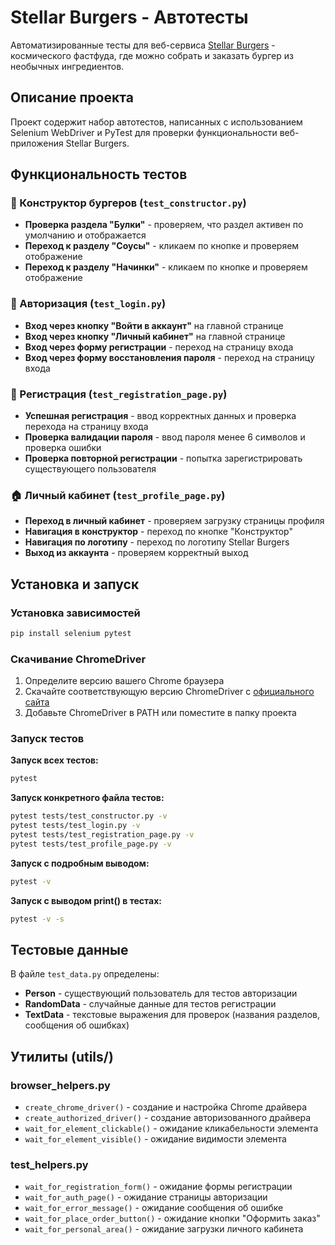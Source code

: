 # Stellar Burgers - Автотесты

Автоматизированные тесты для веб-сервиса [Stellar Burgers](https://stellarburgers.nomoreparties.site/) - космического фастфуда, где можно собрать и заказать бургер из необычных ингредиентов.

## Описание проекта

Проект содержит набор автотестов, написанных с использованием Selenium WebDriver и PyTest для проверки функциональности веб-приложения Stellar Burgers.

## Функциональность тестов

### 🍔 Конструктор бургеров (`test_constructor.py`)
- **Проверка раздела "Булки"** - проверяем, что раздел активен по умолчанию и отображается
- **Переход к разделу "Соусы"** - кликаем по кнопке и проверяем отображение
- **Переход к разделу "Начинки"** - кликаем по кнопке и проверяем отображение

### 🔐 Авторизация (`test_login.py`)
- **Вход через кнопку "Войти в аккаунт"** на главной странице
- **Вход через кнопку "Личный кабинет"** на главной странице
- **Вход через форму регистрации** - переход на страницу входа
- **Вход через форму восстановления пароля** - переход на страницу входа

### 👤 Регистрация (`test_registration_page.py`)
- **Успешная регистрация** - ввод корректных данных и проверка перехода на страницу входа
- **Проверка валидации пароля** - ввод пароля менее 6 символов и проверка ошибки
- **Проверка повторной регистрации** - попытка зарегистрировать существующего пользователя

### 🏠 Личный кабинет (`test_profile_page.py`)
- **Переход в личный кабинет** - проверяем загрузку страницы профиля
- **Навигация в конструктор** - переход по кнопке "Конструктор"
- **Навигация по логотипу** - переход по логотипу Stellar Burgers
- **Выход из аккаунта** - проверяем корректный выход

## Установка и запуск

### Установка зависимостей
```bash
pip install selenium pytest
```

### Скачивание ChromeDriver
1. Определите версию вашего Chrome браузера
2. Скачайте соответствующую версию ChromeDriver с [официального сайта](https://chromedriver.chromium.org/)
3. Добавьте ChromeDriver в PATH или поместите в папку проекта

### Запуск тестов

**Запуск всех тестов:**
```bash
pytest
```

**Запуск конкретного файла тестов:**
```bash
pytest tests/test_constructor.py -v
pytest tests/test_login.py -v
pytest tests/test_registration_page.py -v
pytest tests/test_profile_page.py -v
```

**Запуск с подробным выводом:**
```bash
pytest -v
```

**Запуск с выводом print() в тестах:**
```bash
pytest -v -s
```

## Тестовые данные

В файле `test_data.py` определены:
- **Person** - существующий пользователь для тестов авторизации
- **RandomData** - случайные данные для тестов регистрации
- **TextData** - текстовые выражения для проверок (названия разделов, сообщения об ошибках)

## Утилиты (utils/)

### **browser_helpers.py**
- `create_chrome_driver()` - создание и настройка Chrome драйвера
- `create_authorized_driver()` - создание авторизованного драйвера
- `wait_for_element_clickable()` - ожидание кликабельности элемента
- `wait_for_element_visible()` - ожидание видимости элемента

### **test_helpers.py**
- `wait_for_registration_form()` - ожидание формы регистрации
- `wait_for_auth_page()` - ожидание страницы авторизации
- `wait_for_error_message()` - ожидание сообщения об ошибке
- `wait_for_place_order_button()` - ожидание кнопки "Оформить заказ"
- `wait_for_personal_area()` - ожидание загрузки личного кабинета